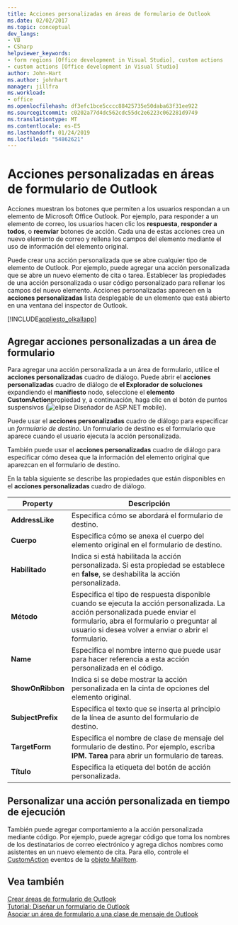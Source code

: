 ```yaml
---
title: Acciones personalizadas en áreas de formulario de Outlook
ms.date: 02/02/2017
ms.topic: conceptual
dev_langs:
- VB
- CSharp
helpviewer_keywords:
- form regions [Office development in Visual Studio], custom actions
- custom actions [Office development in Visual Studio]
author: John-Hart
ms.author: johnhart
manager: jillfra
ms.workload:
- office
ms.openlocfilehash: df3efc1bce5cccc88425735e50daba63f31ee922
ms.sourcegitcommit: c0202a77d4dc562cdc55dc2e6223c062281d9749
ms.translationtype: MT
ms.contentlocale: es-ES
ms.lasthandoff: 01/24/2019
ms.locfileid: "54862621"
---
```

# <a name="custom-actions-in-outlook-form-regions"></a>Acciones personalizadas en áreas de formulario de Outlook
  Acciones muestran los botones que permiten a los usuarios respondan a un elemento de Microsoft Office Outlook. Por ejemplo, para responder a un elemento de correo, los usuarios hacen clic los **respuesta**, **responder a todos**, o **reenviar** botones de acción. Cada una de estas acciones crea un nuevo elemento de correo y rellena los campos del elemento mediante el uso de información del elemento original.  
  
 Puede crear una acción personalizada que se abre cualquier tipo de elemento de Outlook. Por ejemplo, puede agregar una acción personalizada que se abre un nuevo elemento de cita o tarea. Establecer las propiedades de una acción personalizada o usar código personalizado para rellenar los campos del nuevo elemento. Acciones personalizadas aparecen en la **acciones personalizadas** lista desplegable de un elemento que está abierto en una ventana del inspector de Outlook.  
  
 [!INCLUDE[appliesto_olkallapp](../vsto/includes/appliesto-olkallapp-md.md)]  
  
## <a name="add-custom-actions-to-a-form-region"></a>Agregar acciones personalizadas a un área de formulario  
 Para agregar una acción personalizada a un área de formulario, utilice el **acciones personalizadas** cuadro de diálogo. Puede abrir el **acciones personalizadas** cuadro de diálogo de **el Explorador de soluciones** expandiendo el **manifiesto** nodo, seleccione el **elemento CustomAction**propiedad y, a continuación, haga clic en el botón de puntos suspensivos (![elipse Diseñador de ASP.NET mobile](../sharepoint/media/mwellipsis.gif "elipse del Diseñador de ASP.NET Mobile")).  
  
 Puede usar el **acciones personalizadas** cuadro de diálogo para especificar un *formulario de destino*. Un formulario de destino es el formulario que aparece cuando el usuario ejecuta la acción personalizada.  
  
 También puede usar el **acciones personalizadas** cuadro de diálogo para especificar cómo desea que la información del elemento original que aparezcan en el formulario de destino.  
  
 En la tabla siguiente se describe las propiedades que están disponibles en el **acciones personalizadas** cuadro de diálogo.  
  
|Property|Descripción|  
|--------------|-----------------|  
|**AddressLike**|Especifica cómo se abordará el formulario de destino.|  
|**Cuerpo**|Especifica cómo se anexa el cuerpo del elemento original en el formulario de destino.|  
|**Habilitado**|Indica si está habilitada la acción personalizada. Si esta propiedad se establece en **false**, se deshabilita la acción personalizada.|  
|**Método**|Especifica el tipo de respuesta disponible cuando se ejecuta la acción personalizada. La acción personalizada puede enviar el formulario, abra el formulario o preguntar al usuario si desea volver a enviar o abrir el formulario.|  
|**Name**|Especifica el nombre interno que puede usar para hacer referencia a esta acción personalizada en el código.|  
|**ShowOnRibbon**|Indica si se debe mostrar la acción personalizada en la cinta de opciones del elemento original.|  
|**SubjectPrefix**|Especifica el texto que se inserta al principio de la línea de asunto del formulario de destino.|  
|**TargetForm**|Especifica el nombre de clase de mensaje del formulario de destino. Por ejemplo, escriba **IPM. Tarea** para abrir un formulario de tareas.|  
|**Título**|Especifica la etiqueta del botón de acción personalizada.|  
  
## <a name="customize-a-custom-action-at-runtime"></a>Personalizar una acción personalizada en tiempo de ejecución  
 También puede agregar comportamiento a la acción personalizada mediante código. Por ejemplo, puede agregar código que toma los nombres de los destinatarios de correo electrónico y agrega dichos nombres como asistentes en un nuevo elemento de cita. Para ello, controle el [CustomAction](/office/vba/api/Outlook.MailItem.CustomAction) eventos de la [objeto MailItem](/office/vba/api/Outlook.MailItem).  
  
## <a name="see-also"></a>Vea también  
 [Crear áreas de formulario de Outlook](../vsto/creating-outlook-form-regions.md)   
 [Tutorial: Diseñar un formulario de Outlook](../vsto/walkthrough-designing-an-outlook-form-region.md)   
 [Asociar un área de formulario a una clase de mensaje de Outlook](../vsto/associating-a-form-region-with-an-outlook-message-class.md)  
